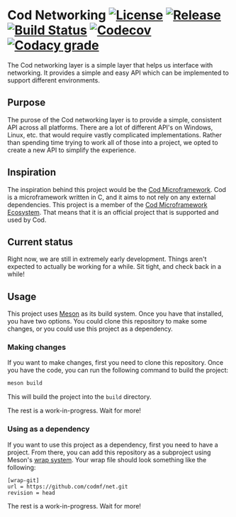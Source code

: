 # Cod Networking [![License](https://img.shields.io/github/license/codmf/net)](https://github.com/codmf/net/blob/master/LICENSE) [![Release](https://img.shields.io/github/v/release/codmf/net?include_prereleases&sort=semver)](https://github.com/codmf/net/releases) [![Build Status](https://img.shields.io/travis/codmf/net)](https://travis-ci.org/codmf/net) [![Codecov](https://img.shields.io/codecov/c/gh/codmf/net)](https://codecov.io/gh/codmf/net) [![Codacy grade](https://img.shields.io/codacy/grade/ad77fe33ca154127bc66980b742db5e0)](https://app.codacy.com/gh/codmf/net/dashboard)
The Cod networking layer is a simple layer that helps us interface with networking.
It provides a simple and easy API which can be implemented to support different environments.

## Purpose
The purose of the Cod networking layer is to provide a simple, consistent API across all platforms.
There are a lot of different API's on Windows, Linux, etc. that would require vastly complicated implementations.
Rather than spending time trying to work all of those into a project, we opted to create a new API to simplify the experience.

## Inspiration
The inspiration behind this project would be the [Cod Microframework](https://github.com/codmf/cod).
Cod is a microframework written in C, and it aims to not rely on any external dependencies.
This project is a member of the [Cod Microframework Ecosystem](https://github.com/codmf).
That means that it is an official project that is supported and used by Cod.

## Current status
Right now, we are still in extremely early development.
Things aren't expected to actually be working for a while.
Sit tight, and check back in a while!

## Usage
This project uses [Meson](https://mesonbuild.com/) as its build system.
Once you have that installed, you have two options.
You could clone this repository to make some changes, or you could use this project as a dependency.

### Making changes
If you want to make changes, first you need to clone this repository.
Once you have the code, you can run the following command to build the project:

```cmd
meson build
```
This will build the project into the `build` directory.

The rest is a work-in-progress.
Wait for more!

### Using as a dependency
If you want to use this project as a dependency, first you need to have a project.
From there, you can add this repository as a subproject using Meson's [wrap system](https://mesonbuild.com/Wrap-dependency-system-manual.html).
Your wrap file should look something like the following:

```
[wrap-git]
url = https://github.com/codmf/net.git
revision = head
```

The rest is a work-in-progress.
Wait for more!
